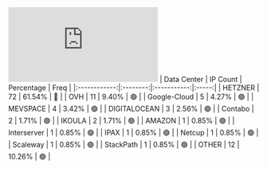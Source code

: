 ![Diagramm](https://github.com/obajay/StateSync-snapshots/blob/main/Projects/Gitopia/1/README.md)
| Data Center | IP Count | Percentage | Freq |
|:------------:|:--------:|:-----------:|:-----:|
| HETZNER | 72 | 61.54% | 🔴 |
| OVH | 11 | 9.40% | 🟢 |
| Google-Cloud | 5 | 4.27% | 🟢 |
| MEVSPACE | 4 | 3.42% | 🟢 |
| DIGITALOCEAN | 3 | 2.56% | 🟢 |
| Contabo | 2 | 1.71% | 🟢 |
| IKOULA | 2 | 1.71% | 🟢 |
| AMAZON | 1 | 0.85% | 🟢 |
| Interserver | 1 | 0.85% | 🟢 |
| IPAX | 1 | 0.85% | 🟢 |
| Netcup | 1 | 0.85% | 🟢 |
| Scaleway | 1 | 0.85% | 🟢 |
| StackPath | 1 | 0.85% | 🟢 |
| OTHER | 12 | 10.26% | 🟢 |